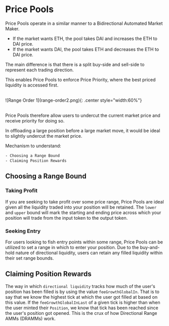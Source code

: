 # Price Pools
<!-- Price Position with split buy/sell side hovering around 1600 DAI/ETH -->
Price Pools operate in a similar manner to a Bidirectional Automated Market Maker.</br>

* If the market wants ETH, the pool takes DAI and increases the ETH to DAI price.
* If the market wants DAI, the pool takes ETH and decreases the ETH to DAI price.

The main difference is that there is a split buy-side and sell-side to represent each trading direction.

This enables Price Pools to enforce Price Priority, where the best priced liquidity is accessed first.

</br>
![Range Order 1](range-order2.png){: .center style="width:60%"}
</br></br>

Price Pools therefore allow users to undercut the current market price and receive priority for doing so.

In offloading a large position before a large market move, it would be ideal to slightly undercut the market price.


Mechanism to understand:
```
- Choosing a Range Bound
- Claiming Position Rewards
```
## Choosing a Range Bound

### Taking Profit
<!-- add subtext below image -->
If you are seeking to take profit over some price range, Price Pools are ideal given all the liquidity traded into your position will be retained. The `lower` and `upper` bound will mark the starting and ending price across which your position will trade from the input token to the output token.

### Seeking Entry
For users looking to fish entry points within some range, Price Pools can be utilized to set a range in which to enter your position. Due to the buy-and-hold nature of directional liquidity, users can retain any filled liquidity within their set range bounds.


## Claiming Position Rewards

The way in which `directional liquidity` tracks how much of the user's position has been filled is by using the value `feeGrowthGlobalIn`. That is to say that we know the highest tick at which the user got filled at based on this value. If the `feeGrowthGlobalInLast` of a given tick is higher than when the user minted their `Position`, we know that tick has been reached since the user's position got opened. This is the crux of how Directional Range AMMs (DRAMMs) work.

<br/><br/>